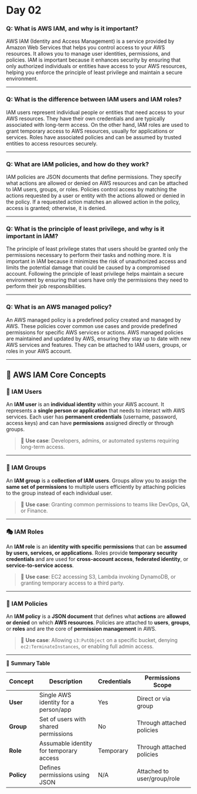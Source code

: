 # Day 02

### **Q: What is AWS IAM, and why is it important?**

AWS IAM (Identity and Access Management) is a service provided by Amazon Web Services that helps you control access to your AWS resources. It allows you to manage user identities, permissions, and policies. IAM is important because it enhances security by ensuring that only authorized individuals or entities have access to your AWS resources, helping you enforce the principle of least privilege and maintain a secure environment.

---

### **Q: What is the difference between IAM users and IAM roles?**

IAM users represent individual people or entities that need access to your AWS resources. They have their own credentials and are typically associated with long-term access. On the other hand, IAM roles are used to grant temporary access to AWS resources, usually for applications or services. Roles have associated policies and can be assumed by trusted entities to access resources securely.

---

### **Q: What are IAM policies, and how do they work?**

IAM policies are JSON documents that define permissions. They specify what actions are allowed or denied on AWS resources and can be attached to IAM users, groups, or roles. Policies control access by matching the actions requested by a user or entity with the actions allowed or denied in the policy. If a requested action matches an allowed action in the policy, access is granted; otherwise, it is denied.

---

### **Q: What is the principle of least privilege, and why is it important in IAM?**

The principle of least privilege states that users should be granted only the permissions necessary to perform their tasks and nothing more. It is important in IAM because it minimizes the risk of unauthorized access and limits the potential damage that could be caused by a compromised account. Following the principle of least privilege helps maintain a secure environment by ensuring that users have only the permissions they need to perform their job responsibilities.

---

### **Q: What is an AWS managed policy?**

An AWS managed policy is a predefined policy created and managed by AWS. These policies cover common use cases and provide predefined permissions for specific AWS services or actions. AWS managed policies are maintained and updated by AWS, ensuring they stay up to date with new AWS services and features. They can be attached to IAM users, groups, or roles in your AWS account.

--- 

## 🔐 AWS IAM Core Concepts

### **👤 IAM Users**
An **IAM user** is an **individual identity** within your AWS account. It represents a **single person or application** that needs to interact with AWS services. Each user has **permanent credentials** (username, password, access keys) and can have **permissions** assigned directly or through groups.

> 🔸 **Use case**: Developers, admins, or automated systems requiring long-term access.

---

### **👥 IAM Groups**
An **IAM group** is a **collection of IAM users**. Groups allow you to assign the **same set of permissions** to multiple users efficiently by attaching policies to the group instead of each individual user.

> 🔸 **Use case**: Granting common permissions to teams like DevOps, QA, or Finance.

---

### **🎭 IAM Roles**
An **IAM role** is an **identity with specific permissions** that can be **assumed by users, services, or applications**. Roles provide **temporary security credentials** and are used for **cross-account access**, **federated identity**, or **service-to-service access**.

> 🔸 **Use case**: EC2 accessing S3, Lambda invoking DynamoDB, or granting temporary access to a third party.

---

### **📜 IAM Policies**
An **IAM policy** is a **JSON document** that defines what **actions** are **allowed or denied** on which **AWS resources**. Policies are attached to **users**, **groups**, or **roles** and are the core of **permission management** in AWS.

> 🔸 **Use case**: Allowing `s3:PutObject` on a specific bucket, denying `ec2:TerminateInstances`, or enabling full admin access.

---

📝 **Summary Table**

| Concept       | Description                                   | Credentials | Permissions Scope         |
|---------------|-----------------------------------------------|-------------|----------------------------|
| **User**      | Single AWS identity for a person/app          | Yes         | Direct or via group        |
| **Group**     | Set of users with shared permissions          | No          | Through attached policies  |
| **Role**      | Assumable identity for temporary access       | Temporary   | Through attached policies  |
| **Policy**    | Defines permissions using JSON                | N/A         | Attached to user/group/role|


